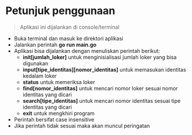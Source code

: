 # Petunjuk penggunaan
> Aplikasi ini dijalankan di console/terminal
- Buka terminal dan masuk ke direktori aplikasi
- Jalankan perintah **go run main.go**
- Aplikasi bisa dijalankan dengan menuliskan perintah berikut:
    - **init[jumlah_loker]** untuk menginisialisasi jumlah loker yang bisa digunakan
    - **input[tipe_identitas][nomor_identitas]** untuk memasukan identitas kedalam loker
    - **status** untuk memeriksa loker
    - **find[nomor_identitas]** untuk mencari nomor loker sesuai nomor identitas yang dicari
    - **search[tipe_identitas]** untuk mencari nomor identitas sesuai tipe identitas yang dicari 
    - **exit** untuk mengkhiri program
- Perintah bersifat case insensitive
- Jika perintah tidak sesuai maka akan muncul peringatan